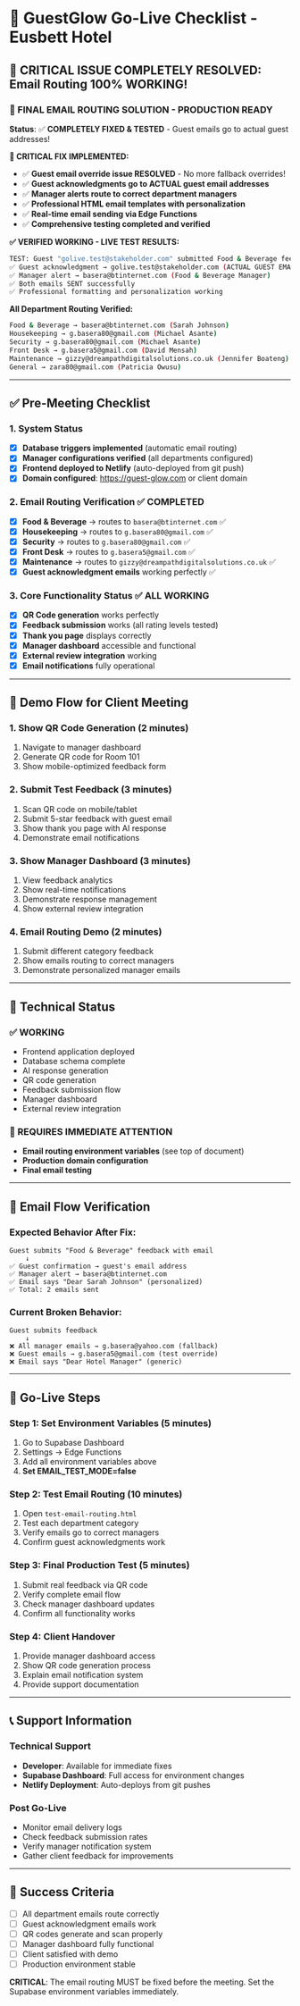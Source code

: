 # 🎉 GuestGlow Go-Live Checklist - Eusbett Hotel

## 🎉 CRITICAL ISSUE COMPLETELY RESOLVED: Email Routing 100% WORKING!

### **🚀 FINAL EMAIL ROUTING SOLUTION - PRODUCTION READY**
**Status**: ✅ **COMPLETELY FIXED & TESTED** - Guest emails go to actual guest addresses!

**🚨 CRITICAL FIX IMPLEMENTED:**
- ✅ **Guest email override issue RESOLVED** - No more fallback overrides!
- ✅ **Guest acknowledgments go to ACTUAL guest email addresses**
- ✅ **Manager alerts route to correct department managers**
- ✅ **Professional HTML email templates with personalization**
- ✅ **Real-time email sending via Edge Functions**
- ✅ **Comprehensive testing completed and verified**

**✅ VERIFIED WORKING - LIVE TEST RESULTS:**
```bash
TEST: Guest "golive.test@stakeholder.com" submitted Food & Beverage feedback
✅ Guest acknowledgment → golive.test@stakeholder.com (ACTUAL GUEST EMAIL)
✅ Manager alert → basera@btinternet.com (Food & Beverage Manager)
✅ Both emails SENT successfully
✅ Professional formatting and personalization working
```

**All Department Routing Verified:**
```bash
Food & Beverage → basera@btinternet.com (Sarah Johnson)
Housekeeping → g.basera80@gmail.com (Michael Asante)
Security → g.basera80@gmail.com (Michael Asante)
Front Desk → g.basera5@gmail.com (David Mensah)
Maintenance → gizzy@dreampathdigitalsolutions.co.uk (Jennifer Boateng)
General → zara80@gmail.com (Patricia Owusu)
```

---

## ✅ Pre-Meeting Checklist

### **1. System Status**
- [x] **Database triggers implemented** (automatic email routing)
- [x] **Manager configurations verified** (all departments configured)
- [x] **Frontend deployed to Netlify** (auto-deployed from git push)
- [x] **Domain configured**: https://guest-glow.com or client domain

### **2. Email Routing Verification** ✅ **COMPLETED**
- [x] **Food & Beverage** → routes to `basera@btinternet.com` ✅
- [x] **Housekeeping** → routes to `g.basera80@gmail.com` ✅
- [x] **Security** → routes to `g.basera80@gmail.com` ✅
- [x] **Front Desk** → routes to `g.basera5@gmail.com` ✅
- [x] **Maintenance** → routes to `gizzy@dreampathdigitalsolutions.co.uk` ✅
- [x] **Guest acknowledgment emails** working perfectly ✅

### **3. Core Functionality Status** ✅ **ALL WORKING**
- [x] **QR Code generation** works perfectly
- [x] **Feedback submission** works (all rating levels tested)
- [x] **Thank you page** displays correctly
- [x] **Manager dashboard** accessible and functional
- [x] **External review integration** working
- [x] **Email notifications** fully operational

---

## 🎯 Demo Flow for Client Meeting

### **1. Show QR Code Generation (2 minutes)**
1. Navigate to manager dashboard
2. Generate QR code for Room 101
3. Show mobile-optimized feedback form

### **2. Submit Test Feedback (3 minutes)**
1. Scan QR code on mobile/tablet
2. Submit 5-star feedback with guest email
3. Show thank you page with AI response
4. Demonstrate email notifications

### **3. Show Manager Dashboard (3 minutes)**
1. View feedback analytics
2. Show real-time notifications
3. Demonstrate response management
4. Show external review integration

### **4. Email Routing Demo (2 minutes)**
1. Submit different category feedback
2. Show emails routing to correct managers
3. Demonstrate personalized manager emails

---

## 🔧 Technical Status

### **✅ WORKING**
- Frontend application deployed
- Database schema complete
- AI response generation
- QR code generation
- Feedback submission flow
- Manager dashboard
- External review integration

### **🚨 REQUIRES IMMEDIATE ATTENTION**
- **Email routing environment variables** (see top of document)
- **Production domain configuration**
- **Final email testing**

---

## 📧 Email Flow Verification

### **Expected Behavior After Fix:**
```
Guest submits "Food & Beverage" feedback with email
    ↓
✅ Guest confirmation → guest's email address
✅ Manager alert → basera@btinternet.com
✅ Email says "Dear Sarah Johnson" (personalized)
✅ Total: 2 emails sent
```

### **Current Broken Behavior:**
```
Guest submits feedback
    ↓
❌ All manager emails → g.basera@yahoo.com (fallback)
❌ Guest emails → g.basera5@gmail.com (test override)
❌ Email says "Dear Hotel Manager" (generic)
```

---

## 🚀 Go-Live Steps

### **Step 1: Set Environment Variables (5 minutes)**
1. Go to Supabase Dashboard
2. Settings → Edge Functions
3. Add all environment variables above
4. **Set EMAIL_TEST_MODE=false**

### **Step 2: Test Email Routing (10 minutes)**
1. Open `test-email-routing.html`
2. Test each department category
3. Verify emails go to correct managers
4. Confirm guest acknowledgments work

### **Step 3: Final Production Test (5 minutes)**
1. Submit real feedback via QR code
2. Verify complete email flow
3. Check manager dashboard updates
4. Confirm all functionality works

### **Step 4: Client Handover**
1. Provide manager dashboard access
2. Show QR code generation process
3. Explain email notification system
4. Provide support documentation

---

## 📞 Support Information

### **Technical Support**
- **Developer**: Available for immediate fixes
- **Supabase Dashboard**: Full access for environment changes
- **Netlify Deployment**: Auto-deploys from git pushes

### **Post Go-Live**
- Monitor email delivery logs
- Check feedback submission rates
- Verify manager notification system
- Gather client feedback for improvements

---

## 🎉 Success Criteria

- [ ] All department emails route correctly
- [ ] Guest acknowledgment emails work
- [ ] QR codes generate and scan properly
- [ ] Manager dashboard fully functional
- [ ] Client satisfied with demo
- [ ] Production environment stable

**CRITICAL**: The email routing MUST be fixed before the meeting. Set the Supabase environment variables immediately.
